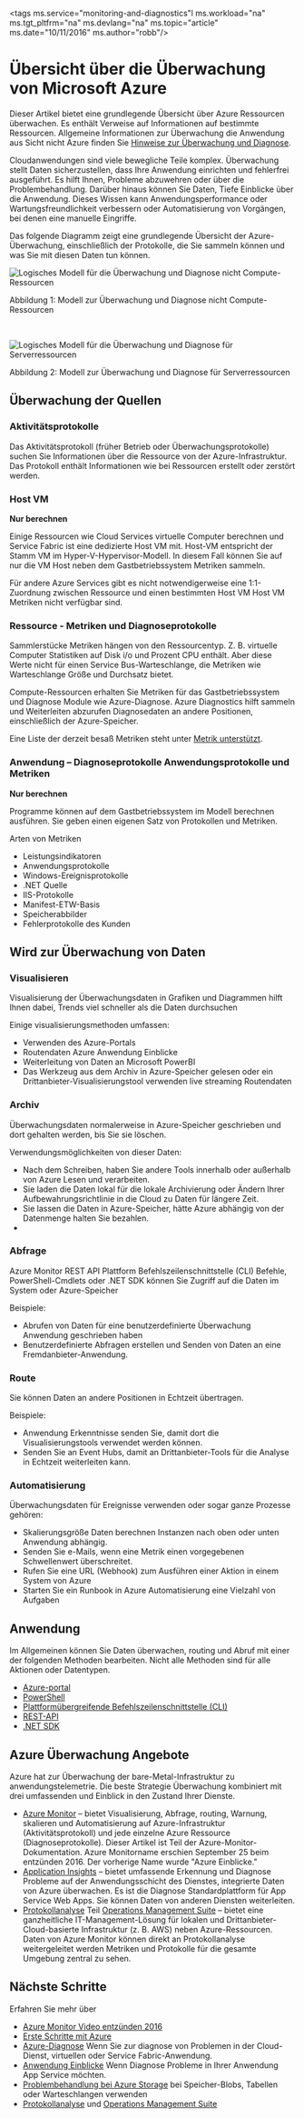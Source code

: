<properties
    pageTitle="Übersicht über Microsoft Azure überwachen | Microsoft Azure"
    description="Obere Überblick Überwachung und Diagnose in Microsoft Azure Alerts, Webhooks, skalieren und mehr."
    authors="rboucher"
    manager="carolz"
    editor=""
    services="monitoring-and-diagnostics"
    documentationCenter="monitoring-and-diagnostics"/>

<tags
    ms.service="monitoring-and-diagnostics"l
    ms.workload="na"
    ms.tgt_pltfrm="na"
    ms.devlang="na"
    ms.topic="article"
    ms.date="10/11/2016"
    ms.author="robb"/>

# <a name="overview-of-monitoring-in-microsoft-azure"></a>Übersicht über die Überwachung von Microsoft Azure

Dieser Artikel bietet eine grundlegende Übersicht über Azure Ressourcen überwachen. Es enthält Verweise auf Informationen auf bestimmte Ressourcen.  Allgemeine Informationen zur Überwachung die Anwendung aus Sicht nicht Azure finden Sie [Hinweise zur Überwachung und Diagnose](../best-practices-monitoring.md).

Cloudanwendungen sind viele bewegliche Teile komplex. Überwachung stellt Daten sicherzustellen, dass Ihre Anwendung einrichten und fehlerfrei ausgeführt. Es hilft Ihnen, Probleme abzuwehren oder über die Problembehandlung. Darüber hinaus können Sie Daten, Tiefe Einblicke über die Anwendung. Dieses Wissen kann Anwendungsperformance oder Wartungsfreundlichkeit verbessern oder Automatisierung von Vorgängen, bei denen eine manuelle Eingriffe.

Das folgende Diagramm zeigt eine grundlegende Übersicht der Azure-Überwachung, einschließlich der Protokolle, die Sie sammeln können und was Sie mit diesen Daten tun können.   

![Logisches Modell für die Überwachung und Diagnose nicht Compute-Ressourcen](./media/monitoring-overview/MonitoringAzureResources-non-compute_v3.png)

Abbildung 1: Modell zur Überwachung und Diagnose nicht Compute-Ressourcen

<br/>

![Logisches Modell für die Überwachung und Diagnose für Serverressourcen](./media/monitoring-overview/MonitoringAzureResources-compute_v3.png)

Abbildung 2: Modell zur Überwachung und Diagnose für Serverressourcen


## <a name="monitoring-sources"></a>Überwachung der Quellen
### <a name="activity-logs"></a>Aktivitätsprotokolle
Das Aktivitätsprotokoll (früher Betrieb oder Überwachungsprotokolle) suchen Sie Informationen über die Ressource von der Azure-Infrastruktur. Das Protokoll enthält Informationen wie bei Ressourcen erstellt oder zerstört werden.  

### <a name="host-vm"></a>Host VM
**Nur berechnen**


Einige Ressourcen wie Cloud Services virtuelle Computer berechnen und Service Fabric ist eine dedizierte Host VM mit. Host-VM entspricht der Stamm VM im Hyper-V-Hypervisor-Modell. In diesem Fall können Sie auf nur die VM Host neben dem Gastbetriebssystem Metriken sammeln.  

Für andere Azure Services gibt es nicht notwendigerweise eine 1:1-Zuordnung zwischen Ressource und einen bestimmten Host VM Host VM Metriken nicht verfügbar sind.


### <a name="resource---metrics-and-diagnostics-logs"></a>Ressource - Metriken und Diagnoseprotokolle
Sammlerstücke Metriken hängen von den Ressourcentyp. Z. B. virtuelle Computer Statistiken auf Disk i/o und Prozent CPU enthält. Aber diese Werte nicht für einen Service Bus-Warteschlange, die Metriken wie Warteschlange Größe und Durchsatz bietet.

Compute-Ressourcen erhalten Sie Metriken für das Gastbetriebssystem und Diagnose Module wie Azure-Diagnose. Azure Diagnostics hilft sammeln und Weiterleiten abzurufen Diagnosedaten an andere Positionen, einschließlich der Azure-Speicher.

Eine Liste der derzeit besaß Metriken steht unter [Metrik unterstützt](monitoring-supported-metrics.md).

### <a name="application---diagnostics-logs-application-logs-and-metrics"></a>Anwendung – Diagnoseprotokolle Anwendungsprotokolle und Metriken
**Nur berechnen**

Programme können auf dem Gastbetriebssystem im Modell berechnen ausführen. Sie geben einen eigenen Satz von Protokollen und Metriken.

Arten von Metriken

- Leistungsindikatoren
- Anwendungsprotokolle
- Windows-Ereignisprotokolle
- .NET Quelle
- IIS-Protokolle
- Manifest-ETW-Basis
- Speicherabbilder
- Fehlerprotokolle des Kunden


## <a name="uses-for-monitoring-data"></a>Wird zur Überwachung von Daten

### <a name="visualize"></a>Visualisieren
Visualisierung der Überwachungsdaten in Grafiken und Diagrammen hilft Ihnen dabei, Trends viel schneller als die Daten durchsuchen  

Einige visualisierungsmethoden umfassen:

- Verwenden des Azure-Portals
- Routendaten Azure Anwendung Einblicke
- Weiterleitung von Daten an Microsoft PowerBI
- Das Werkzeug aus dem Archiv in Azure-Speicher gelesen oder ein Drittanbieter-Visualisierungstool verwenden live streaming Routendaten

### <a name="archive"></a>Archiv
Überwachungsdaten normalerweise in Azure-Speicher geschrieben und dort gehalten werden, bis Sie sie löschen.

Verwendungsmöglichkeiten von dieser Daten:

- Nach dem Schreiben, haben Sie andere Tools innerhalb oder außerhalb von Azure Lesen und verarbeiten.
- Sie laden die Daten lokal für die lokale Archivierung oder Ändern Ihrer Aufbewahrungsrichtlinie in die Cloud zu Daten für längere Zeit.  
- Sie lassen die Daten in Azure-Speicher, hätte Azure abhängig von der Datenmenge halten Sie bezahlen.
-

### <a name="query"></a>Abfrage
Azure Monitor REST API Plattform Befehlszeilenschnittstelle (CLI) Befehle, PowerShell-Cmdlets oder .NET SDK können Sie Zugriff auf die Daten im System oder Azure-Speicher

Beispiele:

-  Abrufen von Daten für eine benutzerdefinierte Überwachung Anwendung geschrieben haben
-  Benutzerdefinierte Abfragen erstellen und Senden von Daten an eine Fremdanbieter-Anwendung.

### <a name="route"></a>Route
Sie können Daten an andere Positionen in Echtzeit übertragen.

Beispiele:

- Anwendung Erkenntnisse senden Sie, damit dort die Visualisierungstools verwendet werden können.
- Senden Sie an Event Hubs, damit an Drittanbieter-Tools für die Analyse in Echtzeit weiterleiten kann.

### <a name="automate"></a>Automatisierung
Überwachungsdaten für Ereignisse verwenden oder sogar ganze Prozesse gehören:

- Skalierungsgröße Daten berechnen Instanzen nach oben oder unten Anwendung abhängig.
- Senden Sie e-Mails, wenn eine Metrik einen vorgegebenen Schwellenwert überschreitet.
- Rufen Sie eine URL (Webhook) zum Ausführen einer Aktion in einem System von Azure
- Starten Sie ein Runbook in Azure Automatisierung eine Vielzahl von Aufgaben

## <a name="methods-of-use"></a>Anwendung
Im Allgemeinen können Sie Daten überwachen, routing und Abruf mit einer der folgenden Methoden bearbeiten. Nicht alle Methoden sind für alle Aktionen oder Datentypen.

- [Azure-portal](https://portal.azure.com)
- [PowerShell](insights-powershell-samples.md)  
- [Plattformübergreifende Befehlszeilenschnittstelle (CLI)](insights-cli-samples.md)
- [REST-API](https://msdn.microsoft.com/library/dn931943.aspx)
- [.NET SDK](https://msdn.microsoft.com/library/dn802153.aspx)

## <a name="azures-monitoring-offerings"></a>Azure Überwachung Angebote
Azure hat zur Überwachung der bare-Metal-Infrastruktur zu anwendungstelemetrie. Die beste Strategie Überwachung kombiniert mit drei umfassenden und Einblick in den Zustand Ihrer Dienste.

- [Azure Monitor](http://aka.ms/azmondocs) – bietet Visualisierung, Abfrage, routing, Warnung, skalieren und Automatisierung auf Azure-Infrastruktur (Aktivitätsprotokoll) und jede einzelne Azure Ressource (Diagnoseprotokolle). Dieser Artikel ist Teil der Azure-Monitor-Dokumentation. Azure Monitorname erschien September 25 beim entzünden 2016.  Der vorherige Name wurde "Azure Einblicke."  
- [Application Insights](https://azure.microsoft.com/documentation/services/application-insights/) – bietet umfassende Erkennung und Diagnose Probleme auf der Anwendungsschicht des Dienstes, integrierte Daten von Azure überwachen. Es ist die Diagnose Standardplattform für App Service Web Apps.  Sie können Daten von anderen Diensten weiterleiten.  
- [Protokollanalyse](https://azure.microsoft.com/documentation/services/log-analytics/) Teil [Operations Management Suite](https://www.microsoft.com/cloud-platform/operations-management-suite) – bietet eine ganzheitliche IT-Management-Lösung für lokalen und Drittanbieter-Cloud-basierte Infrastruktur (z. B. AWS) neben Azure-Ressourcen.  Daten von Azure Monitor können direkt an Protokollanalyse weitergeleitet werden Metriken und Protokolle für die gesamte Umgebung zentral zu sehen.     


## <a name="next-steps"></a>Nächste Schritte
Erfahren Sie mehr über

- [Azure Monitor Video entzünden 2016](https://myignite.microsoft.com/videos/4977)
- [Erste Schritte mit Azure](monitoring-get-started.md)
- [Azure-Diagnose](../azure-diagnostics.md) Wenn Sie zur diagnose von Problemen in der Cloud-Dienst, virtuellen oder Service Fabric-Anwendung.
- [Anwendung Einblicke](https://azure.microsoft.com/documentation/services/application-insights/) Wenn Diagnose Probleme in Ihrer Anwendung App Service möchten.
- [Problembehandlung bei Azure Storage](../storage/storage-e2e-troubleshooting.md) bei Speicher-Blobs, Tabellen oder Warteschlangen verwenden
- [Protokollanalyse](https://azure.microsoft.com/documentation/services/log-analytics/) und [Operations Management Suite](https://www.microsoft.com/cloud-platform/operations-management-suite)
